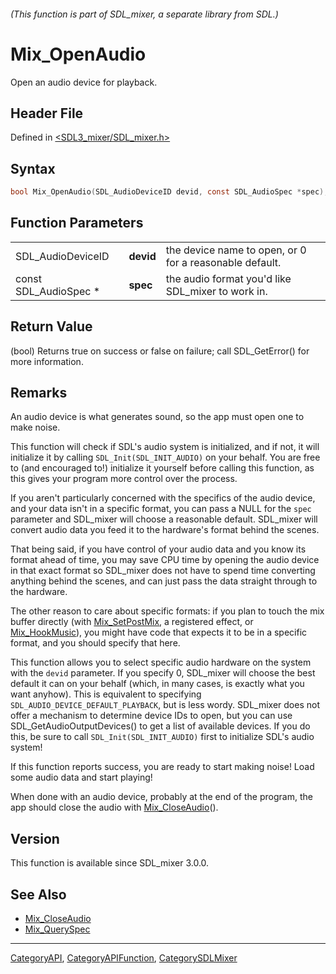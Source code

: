 ###### (This function is part of SDL_mixer, a separate library from SDL.)
# Mix_OpenAudio

Open an audio device for playback.

## Header File

Defined in [<SDL3_mixer/SDL_mixer.h>](https://github.com/libsdl-org/SDL_mixer/blob/main/include/SDL3_mixer/SDL_mixer.h)

## Syntax

```c
bool Mix_OpenAudio(SDL_AudioDeviceID devid, const SDL_AudioSpec *spec);
```

## Function Parameters

|                       |           |                                                         |
| --------------------- | --------- | ------------------------------------------------------- |
| SDL_AudioDeviceID     | **devid** | the device name to open, or 0 for a reasonable default. |
| const SDL_AudioSpec * | **spec**  | the audio format you'd like SDL_mixer to work in.       |

## Return Value

(bool) Returns true on success or false on failure; call SDL_GetError() for
more information.

## Remarks

An audio device is what generates sound, so the app must open one to make
noise.

This function will check if SDL's audio system is initialized, and if not,
it will initialize it by calling `SDL_Init(SDL_INIT_AUDIO)` on your behalf.
You are free to (and encouraged to!) initialize it yourself before calling
this function, as this gives your program more control over the process.

If you aren't particularly concerned with the specifics of the audio
device, and your data isn't in a specific format, you can pass a NULL for
the `spec` parameter and SDL_mixer will choose a reasonable default.
SDL_mixer will convert audio data you feed it to the hardware's format
behind the scenes.

That being said, if you have control of your audio data and you know its
format ahead of time, you may save CPU time by opening the audio device in
that exact format so SDL_mixer does not have to spend time converting
anything behind the scenes, and can just pass the data straight through to
the hardware.

The other reason to care about specific formats: if you plan to touch the
mix buffer directly (with [Mix_SetPostMix](Mix_SetPostMix), a registered
effect, or [Mix_HookMusic](Mix_HookMusic)), you might have code that
expects it to be in a specific format, and you should specify that here.

This function allows you to select specific audio hardware on the system
with the `devid` parameter. If you specify 0, SDL_mixer will choose the
best default it can on your behalf (which, in many cases, is exactly what
you want anyhow). This is equivalent to specifying
`SDL_AUDIO_DEVICE_DEFAULT_PLAYBACK`, but is less wordy. SDL_mixer does not
offer a mechanism to determine device IDs to open, but you can use
SDL_GetAudioOutputDevices() to get a list of available devices. If you do
this, be sure to call `SDL_Init(SDL_INIT_AUDIO)` first to initialize SDL's
audio system!

If this function reports success, you are ready to start making noise! Load
some audio data and start playing!

When done with an audio device, probably at the end of the program, the app
should close the audio with [Mix_CloseAudio](Mix_CloseAudio)().

## Version

This function is available since SDL_mixer 3.0.0.

## See Also

- [Mix_CloseAudio](Mix_CloseAudio)
- [Mix_QuerySpec](Mix_QuerySpec)

----
[CategoryAPI](CategoryAPI), [CategoryAPIFunction](CategoryAPIFunction), [CategorySDLMixer](CategorySDLMixer)

